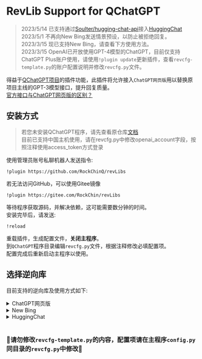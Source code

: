 # RevLib Support for QChatGPT

> 2023/5/14 已支持通过[Soulter/hugging-chat-api](https://github.com/Soulter/hugging-chat-api)接入[HuggingChat](https://huggingface.co/chat/)  
> 2023/5/1  不再向New Bing发送情景预设，以防止被拒绝回复。  
> 2023/3/15 现已支持New Bing，请查看下方使用方法。  
> 2023/3/15 OpenAI已开放使用GPT-4模型的ChatGPT，目前仅支持ChatGPT Plus账户使用，请使用`!plugin update`更新插件，查看`revcfg-template.py`的账户配置说明并修改`revcfg.py`文件。  


得益于[QChatGPT项目](https://github.com/RockChinQ/QChatGPT)的插件功能，此插件将允许接入`ChatGPT网页版`用以替换原项目主线的GPT-3模型接口，提升回复质量。  
[官方接口与ChatGPT网页版的区别？](https://github.com/RockChinQ/QChatGPT/wiki/%E5%AE%98%E6%96%B9%E6%8E%A5%E5%8F%A3%E4%B8%8EChatGPT%E7%BD%91%E9%A1%B5%E7%89%88)

## 安装方式

> 若您未安装QChatGPT程序，请先查看原仓库[文档](https://github.com/RockChinQ/QChatGPT)  
> 目前已支持中国主机使用，请在revcfg.py中修改openai_account字段，按照注释使用access_token方式登录

使用管理员账号私聊机器人发送指令:

```
!plugin https://github.com/RockChinQ/revLibs
```

若无法访问GitHub，可以使用Gitee镜像

```
!plugin https://gitee.com/RockChin/revLibs
```

等待程序获取源码，并解决依赖，这可能需要数分钟的时间。  
安装完毕后，请发送:
```
!reload
```
重载插件，生成配置文件，**关闭主程序**。  
到`QChatGPT`程序目录编辑`revcfg.py`文件，根据注释修改必填配置项。  
配置完成后重新启动主程序以使用。

## 选择逆向库

目前支持的逆向库及使用方式如下:

<details>
<summary>ChatGPT网页版</summary>

本插件默认使用的逆向库，使用方法请参考上方文档及配置文件注释。  
使用的是 [acheong08/ChatGPT](https://github.com/acheong08/ChatGPT)  
</details>

<details>
<summary>New Bing</summary>

使用的是 [acheong08/EdgeGPT](https://github.com/acheong08/EdgeGPT)  

 - 确保您的微软账户已获得New Bing的测试资格
 - 修改`revcfg.py`中的`reverse_lib`的值为`acheong08/EdgeGPT`
 - 安装适用于[Chrome/Edge](https://chrome.google.com/webstore/detail/cookie-editor/hlkenndednhfkekhgcdicdfddnkalmdm) 或 [Firefox](https://addons.mozilla.org/en-US/firefox/addon/cookie-editor/) 的Cookies编辑器插件
 - 访问 `bing.com`
 - 打开这个插件
 - 点击 `Export` 按钮, 复制JSON格式的Cookies
 - 在QChatGPT主程序`main.py`同目录下新建文件`cookies.json`, 将刚才复制的内容粘贴进去

#### 配置

- new bing逆向库默认输出参考资料, 若不需要, 请在`revcfg.py`中设置:

```python
output_references = False
```

- 设置New Bing的风格

查看revcfg.py中的`new_bing_style`字段，按照说明更改。在运行期间可以通过指令`!style <风格（创意、平衡、精确）>`来更改风格。

</details>

<details>
<summary>HuggingChat</summary>
使用最新版本revLibs插件，在`revcfg.py`中修改`reverse_lib`的值为`Soulter/hugging-chat-api`即可使用
</details>
<br/>

### 🚫请勿修改`revcfg-template.py`的内容，配置项请在主程序`config.py`同目录的`revcfg.py`中修改🚫